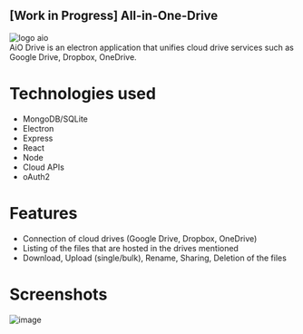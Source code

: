 ## [Work in Progress] All-in-One-Drive  
  
![logo aio](https://user-images.githubusercontent.com/10963096/124155177-dfd68d00-da9e-11eb-967b-514784f93abb.PNG)  
AiO Drive is an electron application that unifies cloud drive services such as Google Drive, Dropbox, OneDrive.    

# Technologies used 
* MongoDB/SQLite
* Electron
* Express
* React
* Node
* Cloud APIs
* oAuth2

# Features  
* Connection of cloud drives (Google Drive, Dropbox, OneDrive)
* Listing of the files that are hosted in the drives mentioned  
* Download, Upload (single/bulk), Rename, Sharing, Deletion of the files 

# Screenshots  
![image](https://github.com/user-attachments/assets/6b818c47-bb84-4110-ba81-f6d2cfcefbec)





  
